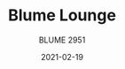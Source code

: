 ---
designer: "Sebastian Herkner"
description: "The%20Blume%20collection%20is%20characterized%20by%20a%20soft%20and%20rounded%20shape%2C%20owe%20their%20distinctive%20appearance%20to%20their%20sophisticated%20flower-shaped%20profile%20in%20extruded%20aluminium.%20An%20extremely%20comfortable%20lounge%20chair%2C%20in%20which%20the%20slender%20extruded%20aluminium%20frame%20and%20the%20soft%2C%20generous%20polyurethane%20foam%20are%20harmoniously%20combined.%20The%20different%20finishes%20available%20reflect%20the%20collection%u2019s%20versatility%20and%20ease%20of%20adaptation%20to%20any%20setting."
image_primary: "img/Blume_2951_01_zoom.jpg"
image_secondary: "img/Blume_2951_02_zoom.jpg"
manufacturer: "Pedrali"
href: "https://www.pedrali.it/en/products/catalog/Armchair-BLUME-2951/"
subtitle: "BLUME 2951"
tags: 
  - "Pedrali"
  - "Lounge Seating"
title: "Blume Lounge"
category: "Lounge Seating"
slug: "/manufacturers/pedrali/lounge-seating/sebastian-herkner-blume-lounge"
date: "2021-02-19"
---